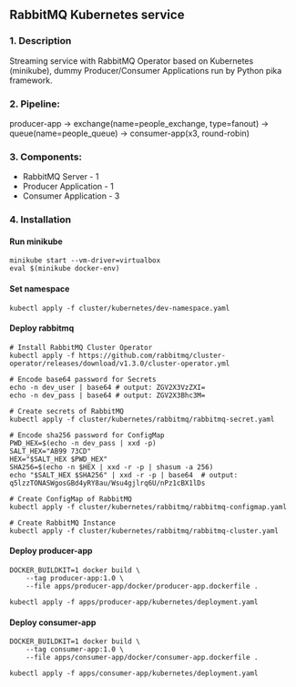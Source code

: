 ## RabbitMQ Kubernetes service
### 1. Description
Streaming service with RabbitMQ Operator based on Kubernetes (minikube),
dummy Producer/Consumer Applications run by Python pika framework.

### 2. Pipeline:

producer-app -> exchange(name=people_exchange, type=fanout) -> queue(name=people_queue) -> consumer-app(x3, round-robin)

### 3. Components:
- RabbitMQ Server - 1
- Producer Application - 1
- Consumer Application - 3

### 4. Installation
#### Run minikube
```
minikube start --vm-driver=virtualbox
eval $(minikube docker-env)
```

#### Set namespace
```
kubectl apply -f cluster/kubernetes/dev-namespace.yaml
```

#### Deploy rabbitmq
```
# Install RabbitMQ Cluster Operator
kubectl apply -f https://github.com/rabbitmq/cluster-operator/releases/download/v1.3.0/cluster-operator.yml

# Encode base64 password for Secrets
echo -n dev_user | base64 # output: ZGV2X3VzZXI=
echo -n dev_pass | base64 # output: ZGV2X3Bhc3M=

# Create secrets of RabbitMQ
kubectl apply -f cluster/kubernetes/rabbitmq/rabbitmq-secret.yaml

# Encode sha256 password for ConfigMap
PWD_HEX=$(echo -n dev_pass | xxd -p)
SALT_HEX="AB99 73CD" 
HEX="$SALT_HEX $PWD_HEX"
SHA256=$(echo -n $HEX | xxd -r -p | shasum -a 256)
echo "$SALT_HEX $SHA256" | xxd -r -p | base64  # output: q5lzzTONASWgosGBd4yRY8au/Wsu4gjlrq6U/nPz1cBX1lDs

# Create ConfigMap of RabbitMQ
kubectl apply -f cluster/kubernetes/rabbitmq/rabbitmq-configmap.yaml

# Create RabbitMQ Instance
kubectl apply -f cluster/kubernetes/rabbitmq/rabbitmq-cluster.yaml
```

#### Deploy producer-app
```
DOCKER_BUILDKIT=1 docker build \
    --tag producer-app:1.0 \
    --file apps/producer-app/docker/producer-app.dockerfile .

kubectl apply -f apps/producer-app/kubernetes/deployment.yaml
```

#### Deploy consumer-app
```
DOCKER_BUILDKIT=1 docker build \
    --tag consumer-app:1.0 \
    --file apps/consumer-app/docker/consumer-app.dockerfile .

kubectl apply -f apps/consumer-app/kubernetes/deployment.yaml
```
